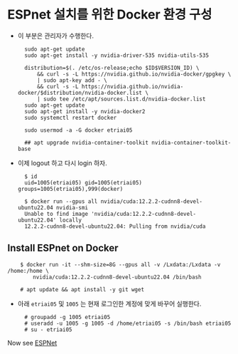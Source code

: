 
# ESPnet 설치를 위한 Docker 환경 구성

* 이 부분은 관리자가 수행한다.

        sudo apt-get update
        sudo apt-get install -y nvidia-driver-535 nvidia-utils-535

        distribution=$(. /etc/os-release;echo $ID$VERSION_ID) \
            && curl -s -L https://nvidia.github.io/nvidia-docker/gpgkey \
            | sudo apt-key add - \
            && curl -s -L https://nvidia.github.io/nvidia-docker/$distribution/nvidia-docker.list \
            | sudo tee /etc/apt/sources.list.d/nvidia-docker.list
        sudo apt-get update
        sudo apt-get install -y nvidia-docker2
        sudo systemctl restart docker

        sudo usermod -a -G docker etriai05

        ## apt upgrade nvidia-container-toolkit nvidia-container-toolkit-base

* 이제 logout 하고 다시 login 하자.

        $ id
        uid=1005(etriai05) gid=1005(etriai05) groups=1005(etriai05),999(docker)

        $ docker run --gpus all nvidia/cuda:12.2.2-cudnn8-devel-ubuntu22.04 nvidia-smi
        Unable to find image 'nvidia/cuda:12.2.2-cudnn8-devel-ubuntu22.04' locally
        12.2.2-cudnn8-devel-ubuntu22.04: Pulling from nvidia/cuda

## Install ESPnet on Docker

        $ docker run -it --shm-size=8G --gpus all -v /Lxdata:/Lxdata -v /home:/home \
            nvidia/cuda:12.2.2-cudnn8-devel-ubuntu22.04 /bin/bash

        # apt update && apt install -y git wget

* 아래 `etriai05` 및 `1005` 는 현재 로그인한 계정에 맞게 바꾸어 실행한다.

        # groupadd -g 1005 etriai05
        # useradd -u 1005 -g 1005 -d /home/etriai05 -s /bin/bash etriai05
        # su - etriai05

Now see [ESPNet](./ESPNet.md)
